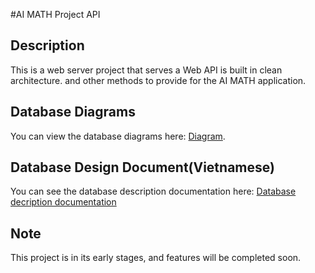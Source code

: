 #AI MATH Project API

## Description
This is a web server project that serves a Web API is built in clean architecture. and other methods to provide for the AI MATH application.


## Database Diagrams
You can view the database diagrams here: [Diagram](https://drive.google.com/file/d/1dCQlsKq4xj6aVVHFX50BjKBlHccZ5VFS/view?usp=sharing).

## Database Design Document(Vietnamese)
You can see the database description documentation here: [Database decription documentation](https://docs.google.com/document/d/1EUYu1MsdauokZdI1mm8KIGOXaniLo3ib/edit)


## Note
This project is in its early stages, and features will be completed soon.
